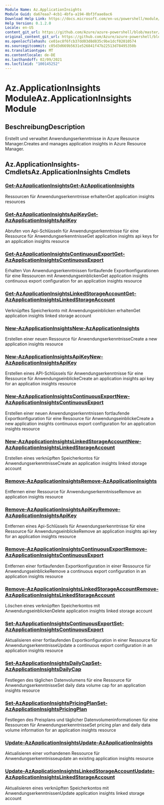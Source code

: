 ```yaml
---
Module Name: Az.ApplicationInsights
Module Guid: da67eaa7-4cb1-4bfa-a194-8bf3faae8ac6
Download Help Link: https://docs.microsoft.com/en-us/powershell/module/az.applicationinsights
Help Version: 0.1.2.0
Locale: en-US
content_git_url: https://github.com/Azure/azure-powershell/blob/master/src/ApplicationInsights/ApplicationInsights/help/Az.ApplicationInsights.md
original_content_git_url: https://github.com/Azure/azure-powershell/blob/master/src/ApplicationInsights/ApplicationInsights/help/Az.ApplicationInsights.md
ms.openlocfilehash: ce01ec8f6fcb37dd03d8d835c9be1dcf02010574
ms.sourcegitcommit: c05d3d669b5631e526841f47b22513d78495350b
ms.translationtype: MT
ms.contentlocale: de-DE
ms.lasthandoff: 02/09/2021
ms.locfileid: "100145252"
---
```

# <span data-ttu-id="d7fda-101">Az.ApplicationInsights Module</span><span class="sxs-lookup"><span data-stu-id="d7fda-101">Az.ApplicationInsights Module</span></span>
## <span data-ttu-id="d7fda-102">Beschreibung</span><span class="sxs-lookup"><span data-stu-id="d7fda-102">Description</span></span>
<span data-ttu-id="d7fda-103">Erstellt und verwaltet Anwendungserkenntnisse in Azure Resource Manager.</span><span class="sxs-lookup"><span data-stu-id="d7fda-103">Creates and manages application insights in Azure Resource Manager.</span></span>

## <span data-ttu-id="d7fda-104">Az.ApplicationInsights-Cmdlets</span><span class="sxs-lookup"><span data-stu-id="d7fda-104">Az.ApplicationInsights Cmdlets</span></span>
### [<span data-ttu-id="d7fda-105">Get-AzApplicationInsights</span><span class="sxs-lookup"><span data-stu-id="d7fda-105">Get-AzApplicationInsights</span></span>](Get-AzApplicationInsights.md)
<span data-ttu-id="d7fda-106">Ressourcen für Anwendungserkenntnisse erhalten</span><span class="sxs-lookup"><span data-stu-id="d7fda-106">Get application insights resources</span></span>

### [<span data-ttu-id="d7fda-107">Get-AzApplicationInsightsApiKey</span><span class="sxs-lookup"><span data-stu-id="d7fda-107">Get-AzApplicationInsightsApiKey</span></span>](Get-AzApplicationInsightsApiKey.md)
<span data-ttu-id="d7fda-108">Abrufen von Api-Schlüsseln für Anwendungserkenntnisse für eine Ressource für Anwendungserkenntnisse</span><span class="sxs-lookup"><span data-stu-id="d7fda-108">Get application insights api keys for an application insights resource</span></span>

### [<span data-ttu-id="d7fda-109">Get-AzApplicationInsightsContinuousExport</span><span class="sxs-lookup"><span data-stu-id="d7fda-109">Get-AzApplicationInsightsContinuousExport</span></span>](Get-AzApplicationInsightsContinuousExport.md)
<span data-ttu-id="d7fda-110">Erhalten Von Anwendungserkenntnissen fortlaufende Exportkonfigurationen für eine Ressourcen mit Anwendungseinblicken</span><span class="sxs-lookup"><span data-stu-id="d7fda-110">Get application insights continuous export configuration for an application insights resource</span></span>

### [<span data-ttu-id="d7fda-111">Get-AzApplicationInsightsLinkedStorageAccount</span><span class="sxs-lookup"><span data-stu-id="d7fda-111">Get-AzApplicationInsightsLinkedStorageAccount</span></span>](Get-AzApplicationInsightsLinkedStorageAccount.md)
<span data-ttu-id="d7fda-112">Verknüpftes Speicherkonto mit Anwendungseinblicken erhalten</span><span class="sxs-lookup"><span data-stu-id="d7fda-112">Get application insights linked storage account</span></span>

### [<span data-ttu-id="d7fda-113">New-AzApplicationInsights</span><span class="sxs-lookup"><span data-stu-id="d7fda-113">New-AzApplicationInsights</span></span>](New-AzApplicationInsights.md)
<span data-ttu-id="d7fda-114">Erstellen einer neuen Ressource für Anwendungserkenntnisse</span><span class="sxs-lookup"><span data-stu-id="d7fda-114">Create a new application insights resource</span></span>

### [<span data-ttu-id="d7fda-115">New-AzApplicationInsightsApiKey</span><span class="sxs-lookup"><span data-stu-id="d7fda-115">New-AzApplicationInsightsApiKey</span></span>](New-AzApplicationInsightsApiKey.md)
<span data-ttu-id="d7fda-116">Erstellen eines API-Schlüssels für Anwendungserkenntnisse für eine Ressource für Anwendungseinblicke</span><span class="sxs-lookup"><span data-stu-id="d7fda-116">Create an application insights api key for an application insights resource</span></span>

### [<span data-ttu-id="d7fda-117">New-AzApplicationInsightsContinuousExport</span><span class="sxs-lookup"><span data-stu-id="d7fda-117">New-AzApplicationInsightsContinuousExport</span></span>](New-AzApplicationInsightsContinuousExport.md)
<span data-ttu-id="d7fda-118">Erstellen einer neuen Anwendungserkenntnissen fortlaufende Exportkonfiguration für eine Ressource für Anwendungseinblicke</span><span class="sxs-lookup"><span data-stu-id="d7fda-118">Create a new application insights continuous export configuration for an application insights resource</span></span>

### [<span data-ttu-id="d7fda-119">New-AzApplicationInsightsLinkedStorageAccount</span><span class="sxs-lookup"><span data-stu-id="d7fda-119">New-AzApplicationInsightsLinkedStorageAccount</span></span>](New-AzApplicationInsightsLinkedStorageAccount.md)
<span data-ttu-id="d7fda-120">Erstellen eines verknüpften Speicherkontos für Anwendungserkenntnisse</span><span class="sxs-lookup"><span data-stu-id="d7fda-120">Create an application insights linked storage account</span></span>

### [<span data-ttu-id="d7fda-121">Remove-AzApplicationInsights</span><span class="sxs-lookup"><span data-stu-id="d7fda-121">Remove-AzApplicationInsights</span></span>](Remove-AzApplicationInsights.md)
<span data-ttu-id="d7fda-122">Entfernen einer Ressource für Anwendungserkenntnisse</span><span class="sxs-lookup"><span data-stu-id="d7fda-122">Remove an application insights resource</span></span>

### [<span data-ttu-id="d7fda-123">Remove-AzApplicationInsightsApiKey</span><span class="sxs-lookup"><span data-stu-id="d7fda-123">Remove-AzApplicationInsightsApiKey</span></span>](Remove-AzApplicationInsightsApiKey.md)
<span data-ttu-id="d7fda-124">Entfernen eines Api-Schlüssels für Anwendungserkenntnisse für eine Ressource für Anwendungseinblicke</span><span class="sxs-lookup"><span data-stu-id="d7fda-124">Remove an application insights api key for an application insights resource</span></span>

### [<span data-ttu-id="d7fda-125">Remove-AzApplicationInsightsContinuousExport</span><span class="sxs-lookup"><span data-stu-id="d7fda-125">Remove-AzApplicationInsightsContinuousExport</span></span>](Remove-AzApplicationInsightsContinuousExport.md)
<span data-ttu-id="d7fda-126">Entfernen einer fortlaufenden Exportkonfiguration in einer Ressource für Anwendungseinblicke</span><span class="sxs-lookup"><span data-stu-id="d7fda-126">Remove a continuous export configuration in an application insights resource</span></span>

### [<span data-ttu-id="d7fda-127">Remove-AzApplicationInsightsLinkedStorageAccount</span><span class="sxs-lookup"><span data-stu-id="d7fda-127">Remove-AzApplicationInsightsLinkedStorageAccount</span></span>](Remove-AzApplicationInsightsLinkedStorageAccount.md)
<span data-ttu-id="d7fda-128">Löschen eines verknüpften Speicherkontos mit Anwendungseinblicken</span><span class="sxs-lookup"><span data-stu-id="d7fda-128">Delete application insights linked storage account</span></span>

### [<span data-ttu-id="d7fda-129">Set-AzApplicationInsightsContinuousExport</span><span class="sxs-lookup"><span data-stu-id="d7fda-129">Set-AzApplicationInsightsContinuousExport</span></span>](Set-AzApplicationInsightsContinuousExport.md)
<span data-ttu-id="d7fda-130">Aktualisieren einer fortlaufenden Exportkonfiguration in einer Ressource für Anwendungserkenntnisse</span><span class="sxs-lookup"><span data-stu-id="d7fda-130">Update a continuous export configuration in an application insights resource</span></span>

### [<span data-ttu-id="d7fda-131">Set-AzApplicationInsightsDailyCap</span><span class="sxs-lookup"><span data-stu-id="d7fda-131">Set-AzApplicationInsightsDailyCap</span></span>](Set-AzApplicationInsightsDailyCap.md)
<span data-ttu-id="d7fda-132">Festlegen des täglichen Datenvolumens für eine Ressource für Anwendungserkenntnisse</span><span class="sxs-lookup"><span data-stu-id="d7fda-132">Set daily data volume cap for an application insights resource</span></span>

### [<span data-ttu-id="d7fda-133">Set-AzApplicationInsightsPricingPlan</span><span class="sxs-lookup"><span data-stu-id="d7fda-133">Set-AzApplicationInsightsPricingPlan</span></span>](Set-AzApplicationInsightsPricingPlan.md)
<span data-ttu-id="d7fda-134">Festlegen des Preisplans und täglicher Datenvolumeninformationen für eine Ressourcen für Anwendungserkenntnisse</span><span class="sxs-lookup"><span data-stu-id="d7fda-134">Set pricing plan and daily data volume information for an application insights resource</span></span>

### [<span data-ttu-id="d7fda-135">Update-AzApplicationInsights</span><span class="sxs-lookup"><span data-stu-id="d7fda-135">Update-AzApplicationInsights</span></span>](Update-AzApplicationInsights.md)
<span data-ttu-id="d7fda-136">Aktualisieren einer vorhandenen Ressource für Anwendungserkenntnisse</span><span class="sxs-lookup"><span data-stu-id="d7fda-136">update an existing application insights resource</span></span>

### [<span data-ttu-id="d7fda-137">Update-AzApplicationInsightsLinkedStorageAccount</span><span class="sxs-lookup"><span data-stu-id="d7fda-137">Update-AzApplicationInsightsLinkedStorageAccount</span></span>](Update-AzApplicationInsightsLinkedStorageAccount.md)
<span data-ttu-id="d7fda-138">Aktualisieren eines verknüpften Speicherkontos mit Anwendungserkenntnissen</span><span class="sxs-lookup"><span data-stu-id="d7fda-138">Update application insights linked storage account</span></span>

